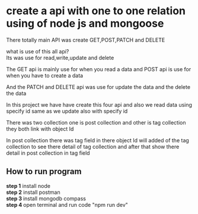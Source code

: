 # create a api with one to one relation using of node js and mongoose

There totally main API was create GET,POST,PATCH and DELETE

what is use of this all api?</br>
Its was use for read,write,update and delete</br>

The GET api is mainly use for when you read a data and POST api is use for when you have to create a data

And the PATCH and DELETE api was use  for update the data and the delete the data

In this project we have have create this four api and also we read data using specify id same as we update also with specify id

There was two collection one is post collection and other is tag collection they both link with object Id

In post collection there was tag field in there object Id will added of the tag collection to see there detail of tag collection and after that show there detail in post collection in tag field

## How to run program
<b>step 1</b>  install node <br>
<b>step 2</b>  install postman <br>
<b>step 3 </b> install mongodb compass<br>
<b>step 4 </b> open terminal and run code "npm run dev"


